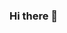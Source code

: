 ### Hi there 👋

<!--
**henri1i/henri1i** is a ✨ _special_ ✨ repository because its `README.md` (this file) appears on your GitHub profile.

![Henri Borges' GitHub stats](https://github-readme-stats.vercel.app/api?username=anuraghazra&show_icons=true&theme=radical)



Here are some ideas to get you started:

- 🔭 I’m currently working on ...
- 🌱 I’m currently learning ...
- 👯 I’m looking to collaborate on ...
- 🤔 I’m looking for help with ...
- 💬 Ask me about ...
- 📫 How to reach me: ...
- 😄 Pronouns: ...
- ⚡ Fun fact: ...
-->
